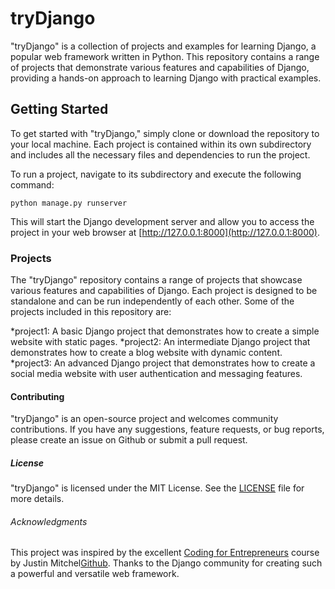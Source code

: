 # tryDjango

"tryDjango" is a collection of projects and examples for learning Django, a popular web framework written in Python. This repository contains a range of projects that demonstrate various features and capabilities of Django, providing a hands-on approach to learning Django with practical examples.

## Getting Started

To get started with "tryDjango," simply clone or download the repository to your local machine. Each project is contained within its own subdirectory and includes all the necessary files and dependencies to run the project.

To run a project, navigate to its subdirectory and execute the following command:

```
python manage.py runserver
```
This will start the Django development server and allow you to access the project in your web browser at [http://127.0.0.1:8000](http://127.0.0.1:8000).

### Projects
The "tryDjango" repository contains a range of projects that showcase various features and capabilities of Django. Each project is designed to be standalone and can be run independently of each other. Some of the projects included in this repository are:

*project1: A basic Django project that demonstrates how to create a simple website with static pages.
*project2: An intermediate Django project that demonstrates how to create a blog website with dynamic content.
*project3: An advanced Django project that demonstrates how to create a social media website with user authentication and messaging features.

#### Contributing
"tryDjango" is an open-source project and welcomes community contributions. If you have any suggestions, feature requests, or bug reports, please create an issue on Github or submit a pull request.

##### License
"tryDjango" is licensed under the MIT License. See the [LICENSE](https://github.com/sdivyanshu90/tryDjango/blob/main/LICENSE) file for more details.

###### Acknowledgments
This project was inspired by the excellent [Coding for Entrepreneurs](https://www.codingforentrepreneurs.com/) course by Justin Mitchel[Github](https://github.com/jmitchel3).
Thanks to the Django community for creating such a powerful and versatile web framework.
